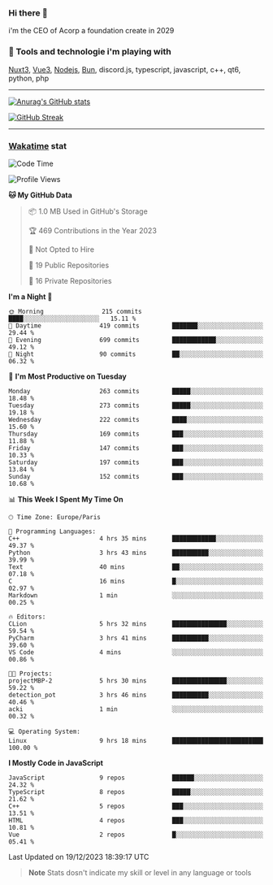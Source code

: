 ### Hi there 👋

i'm the CEO of Acorp a foundation create in 2029  

### 🧰 Tools and technologie i'm playing with

[Nuxt3](https://nuxt.com), [Vue3](https://vuejs.org/), [Nodejs](https://nodejs.org), [Bun](https://bun.sh/), discord.js, typescript, javascript, c++, qt6, python, php

---

[![Anurag's GitHub stats](https://github-readme-stats.vercel.app/api?username=ackimixs&show_icons=true&theme=github_dark&count_private=true)](https://www.ackimixs.xyz)

[![GitHub Streak](https://github-readme-streak-stats.herokuapp.com?user=Ackimixs&theme=github-dark-blue&date_format=j%20M%5B%20Y%5D&mode=weekly)](https://git.io/streak-stats)

---
 
 ### [Wakatime](https://wakatime.com/) stat

<!--START_SECTION:waka-->
![Code Time](http://img.shields.io/badge/Code%20Time-900%20hrs%2022%20mins-blue)

![Profile Views](http://img.shields.io/badge/Profile%20Views-0-blue)

**🐱 My GitHub Data** 

> 📦 1.0 MB Used in GitHub's Storage 
 > 
> 🏆 469 Contributions in the Year 2023
 > 
> 🚫 Not Opted to Hire
 > 
> 📜 19 Public Repositories 
 > 
> 🔑 16 Private Repositories 
 > 
**I'm a Night 🦉** 

```text
🌞 Morning                215 commits         ████░░░░░░░░░░░░░░░░░░░░░   15.11 % 
🌆 Daytime                419 commits         ███████░░░░░░░░░░░░░░░░░░   29.44 % 
🌃 Evening                699 commits         ████████████░░░░░░░░░░░░░   49.12 % 
🌙 Night                  90 commits          ██░░░░░░░░░░░░░░░░░░░░░░░   06.32 % 
```
📅 **I'm Most Productive on Tuesday** 

```text
Monday                   263 commits         █████░░░░░░░░░░░░░░░░░░░░   18.48 % 
Tuesday                  273 commits         █████░░░░░░░░░░░░░░░░░░░░   19.18 % 
Wednesday                222 commits         ████░░░░░░░░░░░░░░░░░░░░░   15.60 % 
Thursday                 169 commits         ███░░░░░░░░░░░░░░░░░░░░░░   11.88 % 
Friday                   147 commits         ███░░░░░░░░░░░░░░░░░░░░░░   10.33 % 
Saturday                 197 commits         ███░░░░░░░░░░░░░░░░░░░░░░   13.84 % 
Sunday                   152 commits         ███░░░░░░░░░░░░░░░░░░░░░░   10.68 % 
```


📊 **This Week I Spent My Time On** 

```text
🕑︎ Time Zone: Europe/Paris

💬 Programming Languages: 
C++                      4 hrs 35 mins       ████████████░░░░░░░░░░░░░   49.37 % 
Python                   3 hrs 43 mins       ██████████░░░░░░░░░░░░░░░   39.99 % 
Text                     40 mins             ██░░░░░░░░░░░░░░░░░░░░░░░   07.18 % 
C                        16 mins             █░░░░░░░░░░░░░░░░░░░░░░░░   02.97 % 
Markdown                 1 min               ░░░░░░░░░░░░░░░░░░░░░░░░░   00.25 % 

🔥 Editors: 
CLion                    5 hrs 32 mins       ███████████████░░░░░░░░░░   59.54 % 
PyCharm                  3 hrs 41 mins       ██████████░░░░░░░░░░░░░░░   39.60 % 
VS Code                  4 mins              ░░░░░░░░░░░░░░░░░░░░░░░░░   00.86 % 

🐱‍💻 Projects: 
projectMBP-2             5 hrs 30 mins       ███████████████░░░░░░░░░░   59.22 % 
detection_pot            3 hrs 46 mins       ██████████░░░░░░░░░░░░░░░   40.46 % 
acki                     1 min               ░░░░░░░░░░░░░░░░░░░░░░░░░   00.32 % 

💻 Operating System: 
Linux                    9 hrs 18 mins       █████████████████████████   100.00 % 
```

**I Mostly Code in JavaScript** 

```text
JavaScript               9 repos             ██████░░░░░░░░░░░░░░░░░░░   24.32 % 
TypeScript               8 repos             █████░░░░░░░░░░░░░░░░░░░░   21.62 % 
C++                      5 repos             ███░░░░░░░░░░░░░░░░░░░░░░   13.51 % 
HTML                     4 repos             ███░░░░░░░░░░░░░░░░░░░░░░   10.81 % 
Vue                      2 repos             █░░░░░░░░░░░░░░░░░░░░░░░░   05.41 % 
```




 Last Updated on 19/12/2023 18:39:17 UTC
<!--END_SECTION:waka-->

> **Note**
> Stats dosn't indicate my skill or level in any language or tools
